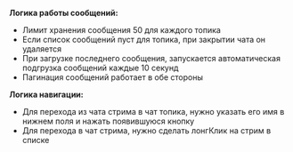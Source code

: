 **Логика работы сообщений:**

- Лимит хранения сообщения 50 для каждого топика
- Если список сообщений пуст для топика, при закрытии чата он удаляется
- При загрузке последнего сообщения, запускается автоматическая подгрузка сообщений каждые 10 секунд
- Пагинация сообщений работает в обе стороны

**Логика навигации:**

- Для перехода из чата стрима в чат топика, нужно указать его имя в нижнем поля и нажать появившуюся
  кнопку
- Для перехода в чат стрима, нужно сделать лонгКлик на стрим в списке
